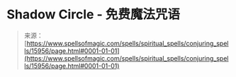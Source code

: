 <!--yml

category: 未分类

date: 2024-06-12 18:55:46

-->

# Shadow Circle - 免费魔法咒语

> 来源：[https://www.spellsofmagic.com/spells/spiritual_spells/conjuring_spells/15956/page.html#0001-01-01](https://www.spellsofmagic.com/spells/spiritual_spells/conjuring_spells/15956/page.html#0001-01-01)
